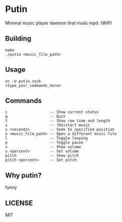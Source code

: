 # Putin

Minimal music player daemon that rivals mpd. (WIP)

## Building

```
make
./putin <music_file_path>
```

## Usage

```
nc -U putin.sock
<type_your_commands_here>
```

## Commands

```
c                   -- Show current status
q                   -- Quit
t                   -- Show raw time and length
s                   -- (Re)start music
s <seconds>         -- Seek to specified position
o <music_file_path> -- Open a different music file
l                   -- Toggle looping
p                   -- Toggle pause
v                   -- Show volume
v <percent>         -- Set volume
pitch               -- Show pitch
pitch <percent>     -- Set pitch
```

## Why putin?

funny

## LICENSE

MIT

